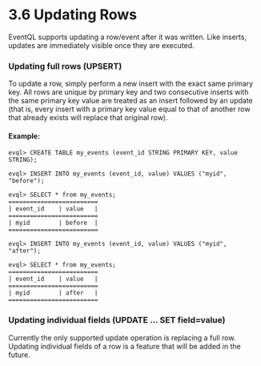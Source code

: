 3.6 Updating Rows
=================

EventQL supports updating a row/event after it was written. Like inserts,
updates are immediately visible once they are executed.

### Updating full rows (UPSERT)

To update a row, simply perform a new insert with the exact same primary key.
All rows are unique by primary key and two consecutive inserts with the same
primary key value are treated as an insert followed by an update (that is,
every insert with a primary key value equal to that of another row that already
exists will replace that original row).

#### Example:

    evql> CREATE TABLE my_events (event_id STRING PRIMARY KEY, value STRING);

    evql> INSERT INTO my_events (event_id, value) VALUES ("myid", "before");

    evql> SELECT * from my_events;
    =========================
    | event_id    | value   |
    =========================
    | myid        | before  |
    =========================

    evql> INSERT INTO my_events (event_id, value) VALUES ("myid", "after");

    evql> SELECT * from my_events;
    =========================
    | event_id    | value   |
    =========================
    | myid        | after   |
    =========================


### Updating individual fields (UPDATE ... SET field=value)

Currently the only supported update operation is replacing a full row. Updating
individual fields of a row is a feature that will be added in the future.
